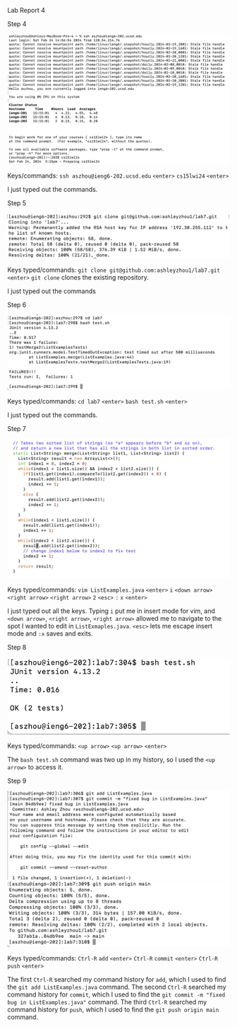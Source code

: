Lab Report 4

Step 4

![Image](step4.png)

Keys/commands:
`ssh aszhou@ieng6-202.ucsd.edu`
`<enter>`
`cs15lwi24`
`<enter>`

I just typed out the commands.

Step 5

![Image](step5.png)

Keys typed/commands:
`git clone git@github.com:ashleyzhou1/lab7.git`
`<enter>`
`git clone` clones the existing repository.

I just typed out the commands

Step 6

![Image](step6.png)

Keys typed/commands:
`cd lab7`
`<enter>`
`bash test.sh`
`<enter>`

I just typed out the commands.

Step 7

![Image](step7.png)

Keys typed/commands:
`vim ListExamples.java`
`<enter>`
`i`
`<down arrow>`
`<right arrow>`
`<right arrow>`
`2`
`<esc>`
`:`
`x`
`<enter>`

I just typed out all the keys. Typing `i` put me in insert mode for vim, and `<down arrow>`, `<right arrow>`, `<right arrow>` allowed me to navigate to the spot I wanted to edit in `ListExmaples.java`.  `<esc>` lets me escape insert mode and `:x` saves and exits.

Step 8

![Image](step8.png)

Keys typed/commands:
`<up arrow>`
`<up arrow>`
`<enter>`

The `bash test.sh` command was two up in my history, so I used the `<up arrow>` to access it. 

Step 9

![Image](step9.1.png)
![Image](step9.2.png)

Keys typed/commands:
`Ctrl-R`
`add`
`<enter>`
`Ctrl-R`
`commit`
`<enter>`
`Ctrl-R`
`push`
`<enter>`

The first `Ctrl-R` searched my command history for `add`, which I used to find the `git add ListExamples.java` command. The second `Ctrl-R` searched my command history for `commit`, which I used to find the `git commit -m "fixed bug in ListExamples.java"` command. The third `Ctrl-R` searched my command history for `push`, which I used to find the `git push origin main` command. 



